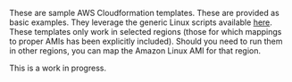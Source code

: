 These are sample AWS Cloudformation templates. These are provided as basic examples. They leverage the generic Linux scripts available [here](https://github.com/mreferre/yelb/tree/master/deployments/platformdeployment/Linux). These templates only work in selected regions (those for which mappings to proper AMIs has been explicitly included). Should you need to run them in other regions, you can map the Amazon Linux AMI for that region.  

This is a work in progress.
